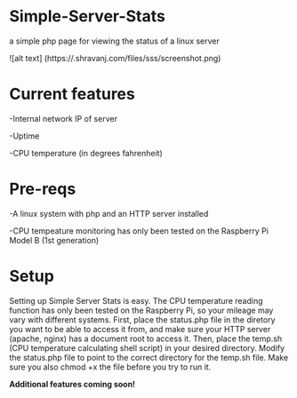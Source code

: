 # Simple-Server-Stats

a simple php page for viewing the status of a linux server

![alt text] (https://.shravanj.com/files/sss/screenshot.png)

Current features
================
-Internal network IP of server

-Uptime

-CPU temperature (in degrees fahrenheit)

Pre-reqs
========
-A linux system with php and an HTTP server installed 

-CPU tempeature monitoring has only been tested on the Raspberry Pi Model B (1st generation)

Setup
=====
Setting up Simple Server Stats is easy. The CPU temperature reading function has only been tested on the Raspberry Pi, so your mileage may vary with different systems. First, place the status.php file in the diretory you want to be able to access it from, and make sure your HTTP server (apache, nginx) has a document root to access it. Then, place the temp.sh (CPU temperature calculating shell script) in your desired directory. Modify the status.php file to point to the correct directory for the temp.sh file. Make sure you also chmod +x the file before you try to run it. 

**Additional features coming soon!**
